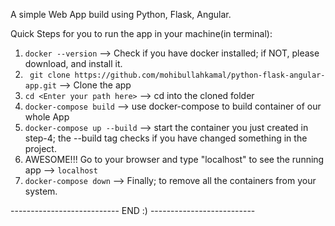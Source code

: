 A simple Web App build using Python, Flask, Angular.


Quick Steps for you to run the app in your machine(in terminal):

1. ```docker --version``` --> Check if you have docker installed; if NOT, please download, and install it.
2. ``` git clone https://github.com/mohibullahkamal/python-flask-angular-app.git``` --> Clone the app
3. ```cd <Enter your path here>``` --> cd into the cloned folder
4. ```docker-compose build``` --> use docker-compose to build container of our whole App
5. ```docker-compose up --build``` --> start the container you just created in step-4; the --build tag checks if you have changed something in the project.
6. AWESOME!!! Go to your browser and type "localhost" to see the running app --> ```localhost```
7. ```docker-compose down``` --> Finally; to remove all the containers from your system.

---------------------------   END :)  --------------------------
